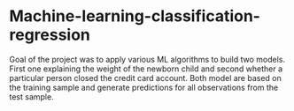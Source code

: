 # Machine-learning-classification-regression
Goal of the project was to apply various ML algorithms to build two models. First one explaining the weight of the newborn child and second whether a particular person closed the credit card account. Both model are based on the training sample and generate predictions for all observations from the test sample.
